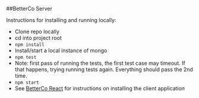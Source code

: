 ##BetterCo Server

Instructions for installing and running locally:

- Clone repo locally
- cd into project root
- `npm install`
- Install/start a local instance of mongo
- `npm test`
- Note: first pass of running the tests, the first test case may timeout. If that happens, trying running tests again. Everything should pass the 2nd time.  
- `npm start`
- See [BetterCo React](https://github.com/radelmann/betterCoReact) for instructions on installing the client application